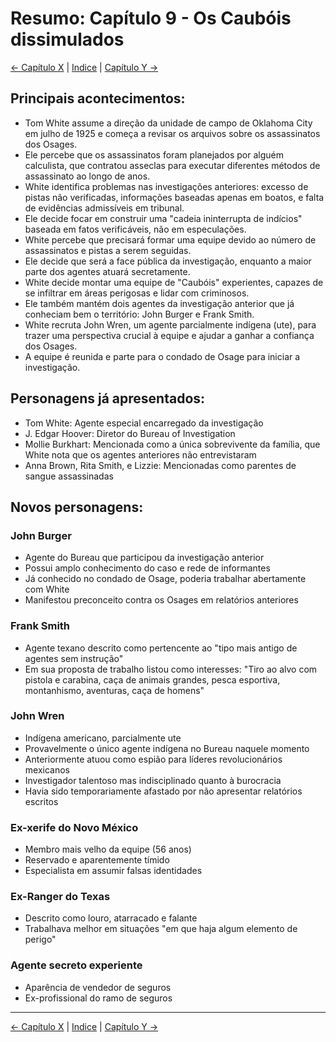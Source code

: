 # Resumo: Capítulo 9 - Os Caubóis dissimulados

[← Capítulo X](assassinos_da_lua_das_flores_chapter_0X_resumo.md) | [Indice](README.md) | [Capítulo Y →](assassinos_da_lua_das_flores_chapter_0Y_resumo.md)

## Principais acontecimentos:
- Tom White assume a direção da unidade de campo de Oklahoma City em julho de 1925 e começa a revisar os arquivos sobre os assassinatos dos Osages.
- Ele percebe que os assassinatos foram planejados por alguém calculista, que contratou asseclas para executar diferentes métodos de assassinato ao longo de anos.
- White identifica problemas nas investigações anteriores: excesso de pistas não verificadas, informações baseadas apenas em boatos, e falta de evidências admissíveis em tribunal.
- Ele decide focar em construir uma "cadeia ininterrupta de indícios" baseada em fatos verificáveis, não em especulações.
- White percebe que precisará formar uma equipe devido ao número de assassinatos e pistas a serem seguidas.
- Ele decide que será a face pública da investigação, enquanto a maior parte dos agentes atuará secretamente.
- White decide montar uma equipe de "Caubóis" experientes, capazes de se infiltrar em áreas perigosas e lidar com criminosos.
- Ele também mantém dois agentes da investigação anterior que já conheciam bem o território: John Burger e Frank Smith.
- White recruta John Wren, um agente parcialmente indígena (ute), para trazer uma perspectiva crucial à equipe e ajudar a ganhar a confiança dos Osages.
- A equipe é reunida e parte para o condado de Osage para iniciar a investigação.

## Personagens já apresentados:
- Tom White: Agente especial encarregado da investigação
- J. Edgar Hoover: Diretor do Bureau of Investigation
- Mollie Burkhart: Mencionada como a única sobrevivente da família, que White nota que os agentes anteriores não entrevistaram
- Anna Brown, Rita Smith, e Lizzie: Mencionadas como parentes de sangue assassinadas

## Novos personagens:

### John Burger
- Agente do Bureau que participou da investigação anterior
- Possui amplo conhecimento do caso e rede de informantes
- Já conhecido no condado de Osage, poderia trabalhar abertamente com White
- Manifestou preconceito contra os Osages em relatórios anteriores

### Frank Smith
- Agente texano descrito como pertencente ao "tipo mais antigo de agentes sem instrução"
- Em sua proposta de trabalho listou como interesses: "Tiro ao alvo com pistola e carabina, caça de animais grandes, pesca esportiva, montanhismo, aventuras, caça de homens"

### John Wren
- Indígena americano, parcialmente ute
- Provavelmente o único agente indígena no Bureau naquele momento
- Anteriormente atuou como espião para líderes revolucionários mexicanos
- Investigador talentoso mas indisciplinado quanto à burocracia
- Havia sido temporariamente afastado por não apresentar relatórios escritos

### Ex-xerife do Novo México
- Membro mais velho da equipe (56 anos)
- Reservado e aparentemente tímido
- Especialista em assumir falsas identidades

### Ex-Ranger do Texas
- Descrito como louro, atarracado e falante
- Trabalhava melhor em situações "em que haja algum elemento de perigo"

### Agente secreto experiente
- Aparência de vendedor de seguros
- Ex-profissional do ramo de seguros 
---
[← Capítulo X](assassinos_da_lua_das_flores_chapter_0X_resumo.md) | [Indice](README.md) | [Capítulo Y →](assassinos_da_lua_das_flores_chapter_0Y_resumo.md)